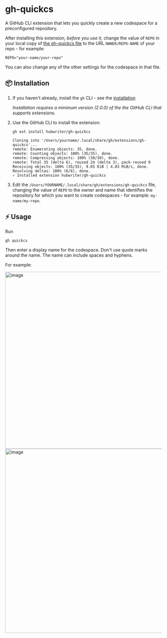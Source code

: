 # gh-quickcs

A GitHub CLI extension that lets you quickly create a new codespace for a preconfigured repository.

After installing this extension, _before you use it,_ change the value of `REPO` in your local copy of [the gh-quickcs file](https://github.com/hubwriter/gh-quickcs/blob/main/gh-quickcs) to the URL `OWNER/REPO-NAME` of your repo - for example:

```
REPO="your-name/your-repo"
```

You can also change any of the other settings for the codespace in that file.

## 📦 Installation

1. If you haven't already, install the `gh` CLI - see the [installation](https://github.com/cli/cli#installation)

   _Installation requires a minimum version (2.0.0) of the the GitHub CLI that supports extensions._

1. Use the GitHub CLI to install the extension:

   ```
   gh ext install hubwriter/gh-quickcs
   
   Cloning into '/Users/yourname/.local/share/gh/extensions/gh-quickcs'...
   remote: Enumerating objects: 35, done.
   remote: Counting objects: 100% (35/35), done.
   remote: Compressing objects: 100% (30/30), done.
   remote: Total 35 (delta 6), reused 24 (delta 3), pack-reused 0
   Receiving objects: 100% (35/35), 9.65 KiB | 4.83 MiB/s, done.
   Resolving deltas: 100% (6/6), done.
   ✓ Installed extension hubwriter/gh-quickcs
   ```
   
1. Edit the `/Users/YOURNAME/.local/share/gh/extensions/gh-quickcs` file, changing the value of `REPO` to the owner and name that identifies the repository for which you want to create codespaces - for example: `my-name/my-repo`.

## ⚡️ Usage

Run
```sh
gh quickcs
```
Then enter a display name for the codespace. Don't use quote marks around the name. The name can include spaces and hyphens.

For example:<br>

<img width="567" alt="image" src="https://user-images.githubusercontent.com/54933897/215718987-45e4b2fa-4717-4dc0-a935-ce1498c3465a.png">

<img width="590" alt="image" src="https://user-images.githubusercontent.com/54933897/215719228-ffc3ddc0-4cb8-4c64-9e45-b6f701895277.png">

